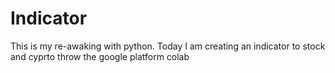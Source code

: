 # Indicator
This is my re-awaking with python. Today I am creating an indicator to stock and cyprto throw the google platform colab
